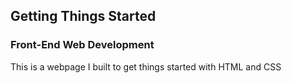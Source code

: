 ## Getting Things Started

### Front-End Web Development

<p> This is a webpage I built to get things started with HTML and CSS</p>
